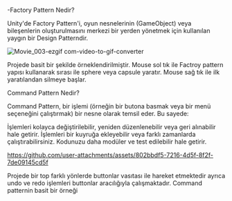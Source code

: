-Factory Pattern Nedir?

Unity'de Factory Pattern'i, oyun nesnelerinin (GameObject) veya bileşenlerin oluşturulmasını merkezi bir yerden yönetmek için kullanılan yaygın bir Design Patterndir. 

![Movie_003-ezgif com-video-to-gif-converter](https://github.com/user-attachments/assets/04e4397a-c118-4fa0-8796-5405d63aabba)

Projede basit bir şekilde örneklendirilmiştir. Mouse sol tık ile Factroy pattern yapısı kullanarak sırası ile sphere veya capsule yaratır.
Mouse sağ tık ile ilk yaratılandan silmeye başlar.


Command Pattern Nedir?

Command Pattern, bir işlemi (örneğin bir butona basmak veya bir menü seçeneğini çalıştırmak) bir nesne olarak temsil eder. Bu sayede:

İşlemleri kolayca değiştirilebilir, yeniden düzenlenebilir veya geri alınabilir hale getirir.
İşlemleri bir kuyruğa ekleyebilir veya farklı zamanlarda çalıştırabilirsiniz.
Kodunuzu daha modüler ve test edilebilir hale getirir.


https://github.com/user-attachments/assets/802bbdf5-7216-4d5f-8f2f-7de09145cd5f


Projede bir top farklı yönlerde buttonlar vasıtası ile hareket etmektedir ayrıca undo ve redo işlemleri buttonlar aracılığıyla çalışmaktadır.
Command patternin basit bir örneği

